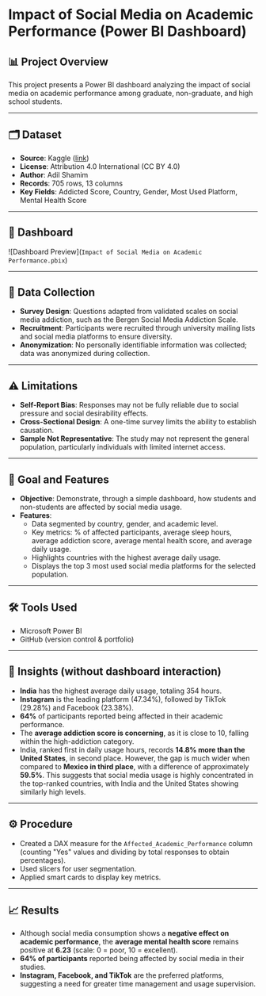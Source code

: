 # Impact of Social Media on Academic Performance (Power BI Dashboard)

## 📊 Project Overview
This project presents a Power BI dashboard analyzing the impact of social media on academic performance among graduate, non-graduate, and high school students.

---

## 🗂 Dataset
- **Source**: Kaggle ([link](https://www.kaggle.com/datasets/adilshamim8/social-media-addiction-vs-relationships))  
- **License**: Attribution 4.0 International (CC BY 4.0)  
- **Author**: Adil Shamim  
- **Records**: 705 rows, 13 columns  
- **Key Fields**: Addicted Score, Country, Gender, Most Used Platform, Mental Health Score  

---

## 📸 Dashboard 
![Dashboard Preview](`Impact of Social Media on Academic Performance.pbix`)

---

## 📑 Data Collection
- **Survey Design**: Questions adapted from validated scales on social media addiction, such as the Bergen Social Media Addiction Scale.  
- **Recruitment**: Participants were recruited through university mailing lists and social media platforms to ensure diversity.  
- **Anonymization**: No personally identifiable information was collected; data was anonymized during collection.  

---

## ⚠️ Limitations
- **Self-Report Bias**: Responses may not be fully reliable due to social pressure and social desirability effects.  
- **Cross-Sectional Design**: A one-time survey limits the ability to establish causation.  
- **Sample Not Representative**: The study may not represent the general population, particularly individuals with limited internet access.  

---

## 🎯 Goal and Features
- **Objective**: Demonstrate, through a simple dashboard, how students and non-students are affected by social media usage.  
- **Features**:  
  - Data segmented by country, gender, and academic level.  
  - Key metrics: % of affected participants, average sleep hours, average addiction score, average mental health score, and average daily usage.  
  - Highlights countries with the highest average daily usage.  
  - Displays the top 3 most used social media platforms for the selected population.  

---

## 🛠 Tools Used
- Microsoft Power BI  
- GitHub (version control & portfolio)  

---

## 🔎 Insights (without dashboard interaction)
- **India** has the highest average daily usage, totaling 354 hours.  
- **Instagram** is the leading platform (47.34%), followed by TikTok (29.28%) and Facebook (23.38%).  
- **64%** of participants reported being affected in their academic performance.  
- The **average addiction score is concerning**, as it is close to 10, falling within the high-addiction category.  
- India, ranked first in daily usage hours, records **14.8% more than the United States**, in second place. However, the gap is much wider when compared to **Mexico in third place**, with a difference of approximately **59.5%**. This suggests that social media usage is highly concentrated in the top-ranked countries, with India and the United States showing similarly high levels.  

---

## ⚙️ Procedure
- Created a DAX measure for the `Affected_Academic_Performance` column (counting "Yes" values and dividing by total responses to obtain percentages).  
- Used slicers for user segmentation.  
- Applied smart cards to display key metrics.  

---

## 📈 Results
- Although social media consumption shows a **negative effect on academic performance**, the **average mental health score** remains positive at **6.23** (scale: 0 = poor, 10 = excellent).  
- **64% of participants** reported being affected by social media in their studies.  
- **Instagram, Facebook, and TikTok** are the preferred platforms, suggesting a need for greater time management and usage supervision.  
